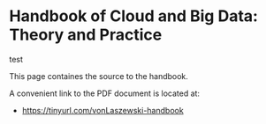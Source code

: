 # Handbook of Cloud and Big Data: Theory and Practice

test

This page containes the source to the handbook.

A convenient link to the PDF document is located at:

* https://tinyurl.com/vonLaszewski-handbook
